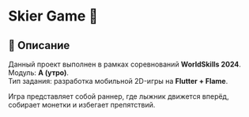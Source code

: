 # Skier Game 🎿

## 📖 Описание
Данный проект выполнен в рамках соревнований **WorldSkills 2024**.  
Модуль: **A (утро)**.  
Тип задания: разработка мобильной 2D-игры на **Flutter + Flame**.

Игра представляет собой раннер, где лыжник движется вперёд, собирает монетки и избегает препятствий. 
